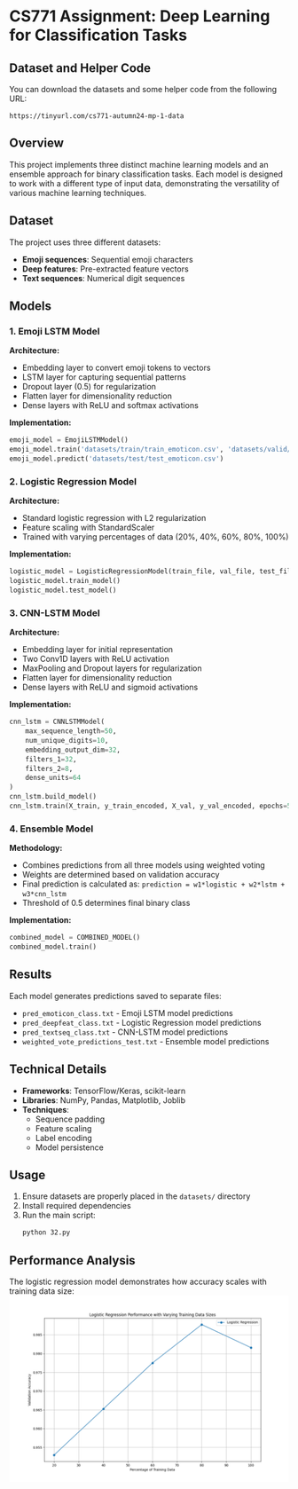 # CS771 Assignment: Deep Learning for Classification Tasks

## Dataset and Helper Code

You can download the datasets and some helper code from the following URL:

```
https://tinyurl.com/cs771-autumn24-mp-1-data
```

## Overview
This project implements three distinct machine learning models and an ensemble approach for binary classification tasks. Each model is designed to work with a different type of input data, demonstrating the versatility of various machine learning techniques.

## Dataset
The project uses three different datasets:
- **Emoji sequences**: Sequential emoji characters
- **Deep features**: Pre-extracted feature vectors
- **Text sequences**: Numerical digit sequences

## Models

### 1. Emoji LSTM Model
**Architecture:**
- Embedding layer to convert emoji tokens to vectors
- LSTM layer for capturing sequential patterns
- Dropout layer (0.5) for regularization
- Flatten layer for dimensionality reduction
- Dense layers with ReLU and softmax activations

**Implementation:**
```python
emoji_model = EmojiLSTMModel()
emoji_model.train('datasets/train/train_emoticon.csv', 'datasets/valid/valid_emoticon.csv')
emoji_model.predict('datasets/test/test_emoticon.csv')
```

### 2. Logistic Regression Model
**Architecture:**
- Standard logistic regression with L2 regularization
- Feature scaling with StandardScaler
- Trained with varying percentages of data (20%, 40%, 60%, 80%, 100%)

**Implementation:**
```python
logistic_model = LogisticRegressionModel(train_file, val_file, test_file)
logistic_model.train_model()
logistic_model.test_model()
```

### 3. CNN-LSTM Model
**Architecture:**
- Embedding layer for initial representation
- Two Conv1D layers with ReLU activation
- MaxPooling and Dropout layers for regularization
- Flatten layer for dimensionality reduction
- Dense layers with ReLU and sigmoid activations

**Implementation:**
```python
cnn_lstm = CNNLSTMModel(
    max_sequence_length=50, 
    num_unique_digits=10,
    embedding_output_dim=32,
    filters_1=32,
    filters_2=8,
    dense_units=64
)
cnn_lstm.build_model()
cnn_lstm.train(X_train, y_train_encoded, X_val, y_val_encoded, epochs=50, batch_size=16)
```

### 4. Ensemble Model
**Methodology:**
- Combines predictions from all three models using weighted voting
- Weights are determined based on validation accuracy
- Final prediction is calculated as: 
  `prediction = w1*logistic + w2*lstm + w3*cnn_lstm`
- Threshold of 0.5 determines final binary class

**Implementation:**
```python
combined_model = COMBINED_MODEL()
combined_model.train()
```

## Results
Each model generates predictions saved to separate files:
- `pred_emoticon_class.txt` - Emoji LSTM model predictions
- `pred_deepfeat_class.txt` - Logistic Regression model predictions
- `pred_textseq_class.txt` - CNN-LSTM model predictions 
- `weighted_vote_predictions_test.txt` - Ensemble model predictions

## Technical Details
- **Frameworks**: TensorFlow/Keras, scikit-learn
- **Libraries**: NumPy, Pandas, Matplotlib, Joblib
- **Techniques**: 
  - Sequence padding
  - Feature scaling
  - Label encoding
  - Model persistence

## Usage
1. Ensure datasets are properly placed in the `datasets/` directory
2. Install required dependencies
3. Run the main script:
   ```bash
   python 32.py
   ```

## Performance Analysis
The logistic regression model demonstrates how accuracy scales with training data size:
![Logistic Regression Performance](32/logistic_regression_plot.png)